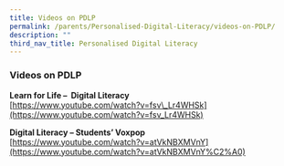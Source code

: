 ```yaml
---
title: Videos on PDLP
permalink: /parents/Personalised-Digital-Literacy/videos-on-PDLP/
description: ""
third_nav_title: Personalised Digital Literacy
---
```

### Videos on PDLP

  
**Learn for Life –  Digital Literacy**  
[https://www.youtube.com/watch?v=fsv\_Lr4WHSk](https://www.youtube.com/watch?v=fsv_Lr4WHSk)  
  
**Digital Literacy – Students’ Voxpop**  
[https://www.youtube.com/watch?v=atVkNBXMVnY](https://www.youtube.com/watch?v=atVkNBXMVnY%C2%A0)